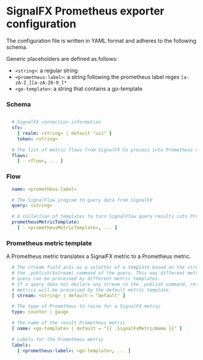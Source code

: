 # SignalFX Prometheus exporter configuration

The configuration file is written in YAML format and adheres to the following schema.

Generic placeholders are defined as follows:

* `<string>`: a regular string
* `<prometheus-label>`: a string following the prometheus label regex `[a-zA-Z_][a-zA-Z0-9_]*`
* `<go-template>`: a string that contains a go-template

### Schema
```yml

  # SignalFX connection information
  sfx:
    [ realm: <string> | default "us1" ]
    token: <string>

  # The list of metric flows from SignalFX to process into Prometheus metrics
  flows:
    [ - <flow>, ... ]
```

### Flow
```yml
  name: <prometheus-label>

  # The SignalFlow program to query data from SignalFX
  query: <string>

  # A collection of templates to turn SignalFlow query results into Prometheus metrics
  prometheusMetricTemplate:
    [ - <prometheusMetricTemplate>, ... ]
```

### Prometheus metric template
A Prometheus metric translates a SignalFX metric to a Prometheus metric.

```yml
  # The stream field acts as a selector of a template based on the stream label used in
  # the .publish($stream) command of the query. This way different metric streams from the
  # query can be processed by different metric templates.
  # If a query does not declare any stream in the .publish command, resulting SignalFX
  # metrics will be processed by the default metric template.
  [ stream: <string> | default = "default" ]

  # The type of Prometheus to raise for a SignalFX metric
  type: counter | gauge

  # The name of the result Prometheus metric
  [ name: <go-template> | default = "{{ .SignalFxMetricName }}" ]

  # Labels for the Prometheus metric
  labels:
    [ <prometheus-label>: <go-template>, ... ]
```
